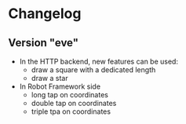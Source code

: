 # Changelog


## Version "eve"

* In the HTTP backend, new features can be used:
	* draw a square with a dedicated length
	* draw a star
* In Robot Framework side
	* long tap on coordinates
	* double tap on coordinates
	* triple tpa on coordinates
